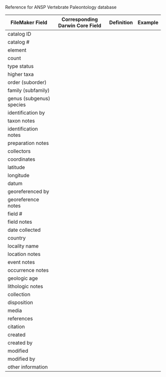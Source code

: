Reference for ANSP Vertebrate Paleontology database

| FileMaker Field | Corresponding Darwin Core Field | Definition | Example |
|---|---|---|---|
| catalog ID ||||
| catalog # ||||
| element ||||
| count ||||
| type status ||||
| higher taxa ||||
| order (suborder) ||||
| family (subfamily) ||||
| genus (subgenus) species ||||
| identification by ||||
| taxon notes ||||
| identification notes ||||
| preparation notes ||||
| collectors ||||
| coordinates ||||
| latitude ||||
| longitude ||||
| datum ||||
| georeferenced by ||||
| georeference notes ||||
| field # ||||
| field notes ||||
| date collected ||||
| country ||||
| locality name ||||
| location notes ||||
| event notes ||||
| occurrence notes ||||
| geologic age ||||
| lithologic notes ||||
| collection ||||
| disposition ||||
| media ||||
| references ||||
| citation ||||
| created ||||
| created by ||||
| modified ||||
| modified by ||||
| other information ||||
